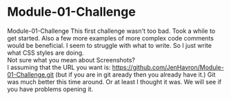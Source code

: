 # Module-01-Challenge
Module-01-Challenge
This first challenge wasn't too bad.  Took a while to get started.  Also a few more examples of more complex code comments would be beneficial.  I seem to struggle with what to write.  So I just write what CSS styles are doing.  
Not sure what you mean about Screenshots?  
I assuming that the URL you want is: https://github.com/JenHavron/Module-01-Challenge.git (but if you are in git aready then you already have it.)
Git was much better this time around. Or at least I thought it was.  We will see if you have problems opening it.
